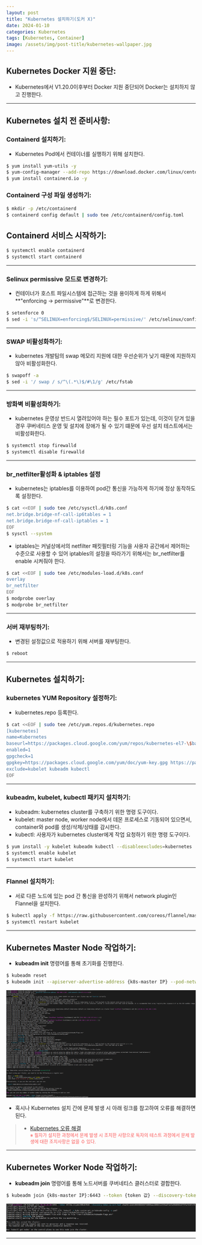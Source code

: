 ```yaml
---
layout: post
title: "Kubernetes 설치하기(도커 X)"
date: 2024-01-10
categories: Kubernetes
tags: [Kubernetes, Container]
image: /assets/img/post-title/kubernetes-wallpaper.jpg
---
```


## Kubernetes Docker 지원 중단:
- Kubernetes에서 V1.20.0이후부터 Docker 지원 중단되어 Docker는 설치하지 않고 진행한다.

* * *

## Kubernetes 설치 전 준비사항:
### Containerd 설치하기:
- Kubernetes Pod에서 컨테이너를 실행하기 위해 설치한다.
```bash
$ yum install yum-utils -y
$ yum-config-manager --add-repo https://download.docker.com/linux/centos/docker-ce.repo
$ yum install containerd.io -y
```

### Containerd 구성 파일 생성하기:
```bash
$ mkdir -p /etc/containerd
$ containerd config default | sudo tee /etc/containerd/config.toml
```

## Containerd 서비스 시작하기:
```bash
$ systemctl enable containerd
$ systemctl start containerd
```

* * *

### Selinux permissive 모드로 변경하기:
- 컨테이너가 호스트 파일시스템에 접근하는 것을 용이하게 하게 위해서 **"enforcing -> permissive"**로 변경한다.
```bash
$ setenforce 0
$ sed -i 's/^SELINUX=enforcing$/SELINUX=permissive/' /etc/selinux/config
```

* * *

### SWAP 비활성화하기:
- kubernetes 개발팀의 swap 메모리 지원에 대한 우선순위가 낮기 때문에 지원하지 않아 비활성화한다.
```bash
$ swapoff -a
$ sed -i '/ swap / s/^\(.*\)$/#\1/g' /etc/fstab
```

* * *

### 방화벽 비활성화하기:
- kubernetes 운영상 반드시 열려있어야 하는 필수 포트가 있는데, 이것이 닫겨 있을 경우 쿠버네티스 운영 및 설치에 장애가 될 수 있기 떄문에 우선 설치 테스트에서는 비활성화한다.
```bash
$ systemctl stop firewalld
$ systemctl disable firewalld
```

* * *

### br_netfilter활성화 & iptables 설정
- kubernetes는 iptables를 이용하여 pod간 통신을 가능하게 하기에 정상 동작하도록 설정한다.
```bash
$ cat <<EOF | sudo tee /etc/sysctl.d/k8s.conf
net.bridge.bridge-nf-call-ip6tables = 1
net.bridge.bridge-nf-call-iptables = 1
EOF
$ sysctl --system
```

- iptables는 커널상에서의 netfilter 패킷필터링 기능을 사용자 공간에서 제어하는 수준으로 사용할 수 있어 iptables의 설정을 따라가기 위해서는 br_netfilter를 enable 시켜줘야 한다.
```bash
$ cat <<EOF | sudo tee /etc/modules-load.d/k8s.conf
overlay
br_netfilter
EOF
$ modprobe overlay
$ modprobe br_netfilter
```

* * *

### 서버 재부팅하기:
- 변경된 설정값으로 적용하기 위해 서버를 재부팅한다.
```bash
$ reboot
```

* * *

## Kubernetes 설치하기:
### kubernetes YUM Repository 설정하기:
- kubernetes.repo 등록한다.
```bash
$ cat <<EOF | sudo tee /etc/yum.repos.d/kubernetes.repo
[kubernetes]
name=Kubernetes
baseurl=https://packages.cloud.google.com/yum/repos/kubernetes-el7-\$basearch
enabled=1
gpgcheck=1
gpgkey=https://packages.cloud.google.com/yum/doc/yum-key.gpg https://packages.cloud.google.com/yum/doc/rpm-package-key.gpg
exclude=kubelet kubeadm kubectl
EOF
```

* * *

### kubeadm, kubelet, kubectl 패키지 설치하기:
- kubeadm: kubernetes cluster를 구축하기 위한 명령 도구이다.
- kubelet: master node, worker node에서 데몬 프로세스로 기동되어 있으면서, container와 pod를 생성/삭제/상태를 감시한다.
- kubectl: 사용자가 kubernetes cluster에게 작업 요청하기 위한 명령 도구이다.
```bash
$ yum install -y kubelet kubeadm kubectl --disableexcludes=kubernetes
$ systemctl enable kubelet
$ systemctl start kubelet
```

* * *

### Flannel 설치하기:
- 서로 다른 노드에 있는 pod 간 통신을 완성하기 위해서 network plugin인 Flannel을 설치한다.
```bash
$ kubectl apply -f https://raw.githubusercontent.com/coreos/flannel/master/Documentation/kube-flannel.yml 
$ systemctl restart kubelet
```

* * *

## Kubernetes Master Node 작업하기:
- **kubeadm init** 명령어를 통해 초기화를 진행한다.
```bash
$ kubeadm reset
$ kubeadm init --apiserver-advertise-address {k8s-master IP} --pod-network-cidr=10.244.0.0/16
```
[![Master Node 구성완료](/assets/img/post/kubernetes/Master%20Node%20%EA%B5%AC%EC%84%B1%EC%99%84%EB%A3%8C.PNG)](/assets/img/post/kubernetes/Master%20Node%20%EA%B5%AC%EC%84%B1%EC%99%84%EB%A3%8C.PNG)

- 혹시나 Kubernetes 설치 간에 문제 발생 시 아래 링크를 참고하여 오류를 해결하면된다.
> * [Kubernetes 오류 해결](https://hwangyoonjae.github.io/kubernetes/Kubernetes-쿠버네티스-설치-중-오류-해결하기/ "Kubernetes 오류 해결")<br>
<span style="color:#FA5858; font-size:12px">※ 필자가 설치한 과정에서 문제 발생 시 조치한 사항으로 독자의 테스트 과정에서 문제 발생에 대한 조치사항은 없을 수 있다.</span>

* * *

## Kubernetes Worker Node 작업하기:
- **kubeadm join** 명령어를 통해 노드서버를 쿠버네티스 클러스터로 결합한다.
```bash
$ kubeadm join {k8s-master IP}:6443 --token {token 값} --discovery-token-ca-cert-hash {hash 값}
```
[![Worker Node 구성완료](/assets/img/post/kubernetes/Worker%20Node%20%EA%B5%AC%EC%84%B1%EC%99%84%EB%A3%8C.PNG)](/assets/img/post/kubernetes/Worker%20Node%20%EA%B5%AC%EC%84%B1%EC%99%84%EB%A3%8C.PNG)

* * *